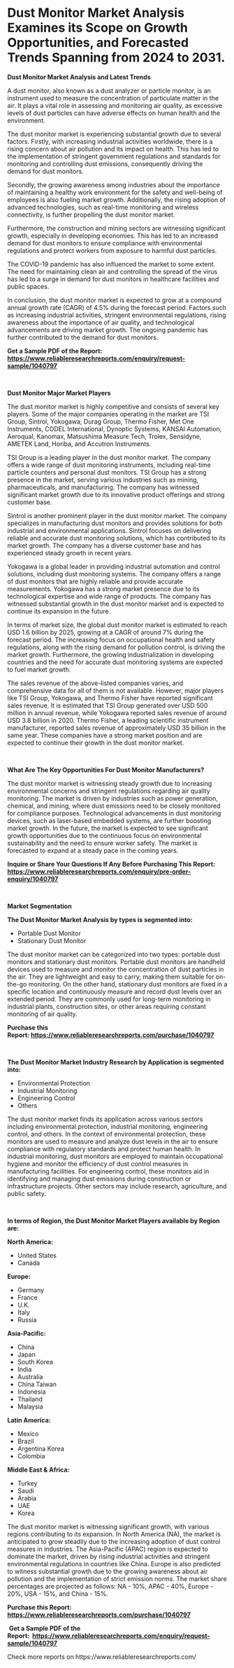<p><h1>Dust Monitor Market Analysis Examines its Scope on Growth Opportunities, and Forecasted Trends Spanning from 2024 to 2031.</h1></p><p><strong>Dust Monitor Market Analysis and Latest Trends</strong></p>
<p><p>A dust monitor, also known as a dust analyzer or particle monitor, is an instrument used to measure the concentration of particulate matter in the air. It plays a vital role in assessing and monitoring air quality, as excessive levels of dust particles can have adverse effects on human health and the environment.</p><p>The dust monitor market is experiencing substantial growth due to several factors. Firstly, with increasing industrial activities worldwide, there is a rising concern about air pollution and its impact on health. This has led to the implementation of stringent government regulations and standards for monitoring and controlling dust emissions, consequently driving the demand for dust monitors.</p><p>Secondly, the growing awareness among industries about the importance of maintaining a healthy work environment for the safety and well-being of employees is also fueling market growth. Additionally, the rising adoption of advanced technologies, such as real-time monitoring and wireless connectivity, is further propelling the dust monitor market.</p><p>Furthermore, the construction and mining sectors are witnessing significant growth, especially in developing economies. This has led to an increased demand for dust monitors to ensure compliance with environmental regulations and protect workers from exposure to harmful dust particles.</p><p>The COVID-19 pandemic has also influenced the market to some extent. The need for maintaining clean air and controlling the spread of the virus has led to a surge in demand for dust monitors in healthcare facilities and public spaces.</p><p>In conclusion, the dust monitor market is expected to grow at a compound annual growth rate (CAGR) of 4.5% during the forecast period. Factors such as increasing industrial activities, stringent environmental regulations, rising awareness about the importance of air quality, and technological advancements are driving market growth. The ongoing pandemic has further contributed to the demand for dust monitors.</p></p>
<p><strong>Get a Sample PDF of the Report:&nbsp; <a href="https://www.reliableresearchreports.com/enquiry/request-sample/1040797">https://www.reliableresearchreports.com/enquiry/request-sample/1040797</a></strong></p>
<p>&nbsp;</p>
<p><strong>Dust Monitor Major Market Players</strong></p>
<p><p>The dust monitor market is highly competitive and consists of several key players. Some of the major companies operating in the market are TSI Group, Sintrol, Yokogawa, Durag Group, Thermo Fisher, Met One Instruments, CODEL International, Dynoptic Systems, KANSAI Automation, Aeroqual, Kanomax, Matsushima Measure Tech, Trolex, Sensidyne, AMETEK Land, Horiba, and Accutron Instruments.</p><p>TSI Group is a leading player in the dust monitor market. The company offers a wide range of dust monitoring instruments, including real-time particle counters and personal dust monitors. TSI Group has a strong presence in the market, serving various industries such as mining, pharmaceuticals, and manufacturing. The company has witnessed significant market growth due to its innovative product offerings and strong customer base.</p><p>Sintrol is another prominent player in the dust monitor market. The company specializes in manufacturing dust monitors and provides solutions for both industrial and environmental applications. Sintrol focuses on delivering reliable and accurate dust monitoring solutions, which has contributed to its market growth. The company has a diverse customer base and has experienced steady growth in recent years.</p><p>Yokogawa is a global leader in providing industrial automation and control solutions, including dust monitoring systems. The company offers a range of dust monitors that are highly reliable and provide accurate measurements. Yokogawa has a strong market presence due to its technological expertise and wide range of products. The company has witnessed substantial growth in the dust monitor market and is expected to continue its expansion in the future.</p><p>In terms of market size, the global dust monitor market is estimated to reach USD 1.6 billion by 2025, growing at a CAGR of around 7% during the forecast period. The increasing focus on occupational health and safety regulations, along with the rising demand for pollution control, is driving the market growth. Furthermore, the growing industrialization in developing countries and the need for accurate dust monitoring systems are expected to fuel market growth.</p><p>The sales revenue of the above-listed companies varies, and comprehensive data for all of them is not available. However, major players like TSI Group, Yokogawa, and Thermo Fisher have reported significant sales revenue. It is estimated that TSI Group generated over USD 500 million in annual revenue, while Yokogawa reported sales revenue of around USD 3.8 billion in 2020. Thermo Fisher, a leading scientific instrument manufacturer, reported sales revenue of approximately USD 35 billion in the same year. These companies have a strong market position and are expected to continue their growth in the dust monitor market.</p></p>
<p>&nbsp;</p>
<p><strong>What Are The Key Opportunities For Dust Monitor Manufacturers?</strong></p>
<p><p>The dust monitor market is witnessing steady growth due to increasing environmental concerns and stringent regulations regarding air quality monitoring. The market is driven by industries such as power generation, chemical, and mining, where dust emissions need to be closely monitored for compliance purposes. Technological advancements in dust monitoring devices, such as laser-based embedded systems, are further boosting market growth. In the future, the market is expected to see significant growth opportunities due to the continuous focus on environmental sustainability and the need to ensure worker safety. The market is forecasted to expand at a steady pace in the coming years.</p></p>
<p><strong>Inquire or Share Your Questions If Any Before Purchasing This Report: <a href="https://www.reliableresearchreports.com/enquiry/pre-order-enquiry/1040797">https://www.reliableresearchreports.com/enquiry/pre-order-enquiry/1040797</a></strong></p>
<p>&nbsp;</p>
<p><strong>Market Segmentation</strong></p>
<p><strong>The Dust Monitor Market Analysis by types is segmented into:</strong></p>
<p><ul><li>Portable Dust Monitor</li><li>Stationary Dust Monitor</li></ul></p>
<p><p>The dust monitor market can be categorized into two types: portable dust monitors and stationary dust monitors. Portable dust monitors are handheld devices used to measure and monitor the concentration of dust particles in the air. They are lightweight and easy to carry, making them suitable for on-the-go monitoring. On the other hand, stationary dust monitors are fixed in a specific location and continuously measure and record dust levels over an extended period. They are commonly used for long-term monitoring in industrial plants, construction sites, or other areas requiring constant monitoring of air quality.</p></p>
<p><strong>Purchase this Report:&nbsp;<a href="https://www.reliableresearchreports.com/purchase/1040797">https://www.reliableresearchreports.com/purchase/1040797</a></strong></p>
<p>&nbsp;</p>
<p><strong>The Dust Monitor Market Industry Research by Application is segmented into:</strong></p>
<p><ul><li>Environmental Protection</li><li>Industrial Monitoring</li><li>Engineering Control</li><li>Others</li></ul></p>
<p><p>The dust monitor market finds its application across various sectors including environmental protection, industrial monitoring, engineering control, and others. In the context of environmental protection, these monitors are used to measure and analyze dust levels in the air to ensure compliance with regulatory standards and protect human health. In industrial monitoring, dust monitors are employed to maintain occupational hygiene and monitor the efficiency of dust control measures in manufacturing facilities. For engineering control, these monitors aid in identifying and managing dust emissions during construction or infrastructure projects. Other sectors may include research, agriculture, and public safety.</p></p>
<p>&nbsp;</p>
<p><strong>In terms of Region, the Dust Monitor Market Players available by Region are:</strong></p>
<p>
    <p> <strong> North America: </strong>
        <ul>
            <li>United States</li>
            <li>Canada</li>
        </ul>
        </p> 
    <p> <strong> Europe: </strong>
        <ul>
            <li>Germany</li>
            <li>France</li>
            <li>U.K.</li>
            <li>Italy</li>
            <li>Russia</li>
        </ul>
        </p> 
    <p> <strong> Asia-Pacific: </strong>
        <ul>
            <li>China</li>
            <li>Japan</li>
            <li>South Korea</li>
            <li>India</li>
            <li>Australia</li>
            <li>China Taiwan</li>
            <li>Indonesia</li>
            <li>Thailand</li>
            <li>Malaysia</li>
        </ul>
        </p> 
    <p> <strong> Latin America: </strong>
        <ul>
            <li>Mexico</li>
            <li>Brazil</li>
            <li>Argentina Korea</li>
            <li>Colombia</li>
        </ul>
        </p> 
    <p> <strong> Middle East & Africa: </strong>
        <ul>
            <li>Turkey</li>
            <li>Saudi</li>
            <li>Arabia</li>
            <li>UAE</li>
            <li>Korea</li>
        </ul>
    </p>
    </p>
<p><p>The dust monitor market is witnessing significant growth, with various regions contributing to its expansion. In North America (NA), the market is anticipated to grow steadily due to the increasing adoption of dust control measures in industries. The Asia-Pacific (APAC) region is expected to dominate the market, driven by rising industrial activities and stringent environmental regulations in countries like China. Europe is also predicted to witness substantial growth due to the growing awareness about air pollution and the implementation of strict emission norms. The market share percentages are projected as follows: NA - 10%, APAC - 40%, Europe - 20%, USA - 15%, and China - 15%.</p></p>
<p><strong>Purchase this Report: <a href="https://www.reliableresearchreports.com/purchase/1040797">https://www.reliableresearchreports.com/purchase/1040797</a></strong></p>
<p>&nbsp;<strong>Get a Sample PDF of the Report:&nbsp;&nbsp;<a href="https://www.reliableresearchreports.com/enquiry/request-sample/1040797">https://www.reliableresearchreports.com/enquiry/request-sample/1040797</a></strong></p>
<p><strong></strong></p>
<p>Check more reports on https://www.reliableresearchreports.com/</p>